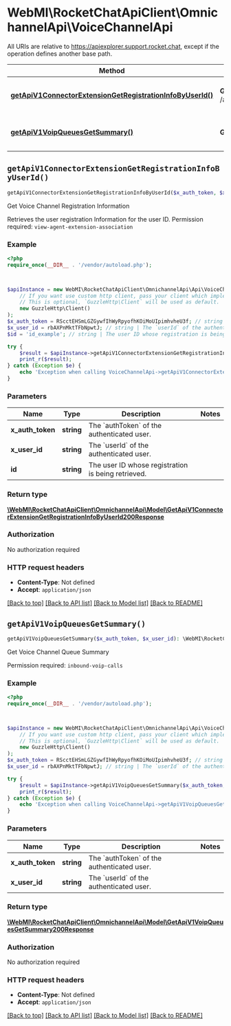 # WebMI\RocketChatApiClient\OmnichannelApi\VoiceChannelApi

All URIs are relative to https://apiexplorer.support.rocket.chat, except if the operation defines another base path.

| Method | HTTP request | Description |
| ------------- | ------------- | ------------- |
| [**getApiV1ConnectorExtensionGetRegistrationInfoByUserId()**](VoiceChannelApi.md#getApiV1ConnectorExtensionGetRegistrationInfoByUserId) | **GET** /api/v1/connector.extension.getRegistrationInfoByUserId | Get Voice Channel Registration Information |
| [**getApiV1VoipQueuesGetSummary()**](VoiceChannelApi.md#getApiV1VoipQueuesGetSummary) | **GET** /api/v1/voip/queues.getSummary | Get Voice Channel Queue Summary |


## `getApiV1ConnectorExtensionGetRegistrationInfoByUserId()`

```php
getApiV1ConnectorExtensionGetRegistrationInfoByUserId($x_auth_token, $x_user_id, $id): \WebMI\RocketChatApiClient\OmnichannelApi\Model\GetApiV1ConnectorExtensionGetRegistrationInfoByUserId200Response
```

Get Voice Channel Registration Information

Retrieves the user registration Information for the user ID. Permission required: `view-agent-extension-association`

### Example

```php
<?php
require_once(__DIR__ . '/vendor/autoload.php');



$apiInstance = new WebMI\RocketChatApiClient\OmnichannelApi\Api\VoiceChannelApi(
    // If you want use custom http client, pass your client which implements `GuzzleHttp\ClientInterface`.
    // This is optional, `GuzzleHttp\Client` will be used as default.
    new GuzzleHttp\Client()
);
$x_auth_token = RScctEHSmLGZGywfIhWyRpyofhKOiMoUIpimhvheU3f; // string | The `authToken` of the authenticated user.
$x_user_id = rbAXPnMktTFbNpwtJ; // string | The `userId` of the authenticated user.
$id = 'id_example'; // string | The user ID whose registration is being retrieved.

try {
    $result = $apiInstance->getApiV1ConnectorExtensionGetRegistrationInfoByUserId($x_auth_token, $x_user_id, $id);
    print_r($result);
} catch (Exception $e) {
    echo 'Exception when calling VoiceChannelApi->getApiV1ConnectorExtensionGetRegistrationInfoByUserId: ', $e->getMessage(), PHP_EOL;
}
```

### Parameters

| Name | Type | Description  | Notes |
| ------------- | ------------- | ------------- | ------------- |
| **x_auth_token** | **string**| The &#x60;authToken&#x60; of the authenticated user. | |
| **x_user_id** | **string**| The &#x60;userId&#x60; of the authenticated user. | |
| **id** | **string**| The user ID whose registration is being retrieved. | |

### Return type

[**\WebMI\RocketChatApiClient\OmnichannelApi\Model\GetApiV1ConnectorExtensionGetRegistrationInfoByUserId200Response**](../Model/GetApiV1ConnectorExtensionGetRegistrationInfoByUserId200Response.md)

### Authorization

No authorization required

### HTTP request headers

- **Content-Type**: Not defined
- **Accept**: `application/json`

[[Back to top]](#) [[Back to API list]](../../README.md#endpoints)
[[Back to Model list]](../../README.md#models)
[[Back to README]](../../README.md)

## `getApiV1VoipQueuesGetSummary()`

```php
getApiV1VoipQueuesGetSummary($x_auth_token, $x_user_id): \WebMI\RocketChatApiClient\OmnichannelApi\Model\GetApiV1VoipQueuesGetSummary200Response
```

Get Voice Channel Queue Summary

Permission required: `inbound-voip-calls`

### Example

```php
<?php
require_once(__DIR__ . '/vendor/autoload.php');



$apiInstance = new WebMI\RocketChatApiClient\OmnichannelApi\Api\VoiceChannelApi(
    // If you want use custom http client, pass your client which implements `GuzzleHttp\ClientInterface`.
    // This is optional, `GuzzleHttp\Client` will be used as default.
    new GuzzleHttp\Client()
);
$x_auth_token = RScctEHSmLGZGywfIhWyRpyofhKOiMoUIpimhvheU3f; // string | The `authToken` of the authenticated user.
$x_user_id = rbAXPnMktTFbNpwtJ; // string | The `userId` of the authenticated user.

try {
    $result = $apiInstance->getApiV1VoipQueuesGetSummary($x_auth_token, $x_user_id);
    print_r($result);
} catch (Exception $e) {
    echo 'Exception when calling VoiceChannelApi->getApiV1VoipQueuesGetSummary: ', $e->getMessage(), PHP_EOL;
}
```

### Parameters

| Name | Type | Description  | Notes |
| ------------- | ------------- | ------------- | ------------- |
| **x_auth_token** | **string**| The &#x60;authToken&#x60; of the authenticated user. | |
| **x_user_id** | **string**| The &#x60;userId&#x60; of the authenticated user. | |

### Return type

[**\WebMI\RocketChatApiClient\OmnichannelApi\Model\GetApiV1VoipQueuesGetSummary200Response**](../Model/GetApiV1VoipQueuesGetSummary200Response.md)

### Authorization

No authorization required

### HTTP request headers

- **Content-Type**: Not defined
- **Accept**: `application/json`

[[Back to top]](#) [[Back to API list]](../../README.md#endpoints)
[[Back to Model list]](../../README.md#models)
[[Back to README]](../../README.md)
